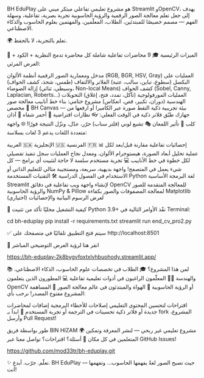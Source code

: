 BH EduPlay هو مشروع تعليمي تفاعلي مبتكر مبني على Streamlit وOpenCV، يهدف إلى جعل تعلم معالجة الصور الرقمية والرؤية الحاسوبية تجربة بصرية، تفاعلية، وسهلة الفهم — مصمم خصيصًا للمبتدئين، الطلاب، المعلّمين، والمهتمين بعلوم الحاسوب والذكاء الاصطناعي.

🌍 تعلم بالتجربة، لا بالحفظ. 

🌟 الميزات الرئيسية
🎓 9 محاضرات تفاعلية شاملة
كل محاضرة تدمج النظرية + الكود + العرض المرئي:

مدخل ومعمارية الصور الرقمية
أنظمة الألوان (RGB, BGR, HSV, Gray)
العمليات على البكسل (سطوع، تباين، سالب، عتبة)
الفلاتر والالتفاف (طمس، شحذ، كشف الحواف)
إزالة الضوضاء (وسيطي، ثنائي، Non-local Means)
كشف الحواف (Sobel, Canny, Laplacian, Roberts...)
العمليات المورفولوجية (تآكل، تمدد، فتح، إغلاق)
التحويلات الهندسية (دوران، تكبير، قص، انعكاس)
مشروع ختامي: بناء خط أنابيب معالجة صور مخصص
🎨 BH Canvas — بيئة تجريبية ذكية
التقط صورة عبر الكاميرا أو ارفعها من جهازك
طبّق فلاتر ذكية في الوقت الفعلي:
👓 نظارات افتراضية
💄 أحمر شفاه
🐶 آذان كلب
🌟 تأثير اللمعان
🎭 تشبع لوني (فلتر سناب)
حرّر، عدّل، ونزّل النتيجة فورًا!
🌐 واجهة متعددة اللغات
يدعم 3 لغات بسلاسة:

العربية 🇸🇦
الإنجليزية 🇺🇸
الفرنسية 🇫🇷
📊 إحصائيات تفاعلية
مقارنة قبل/بعد لكل عملية
تحليل أبعاد الصورة، هيستوجرام الألوان، ومعدل نجاح العمليات
سجل تنفيذ تفصيلي لكل خطوة في خط الأنابيب
💻 تجربة مستخدم سلسة
لا حاجة لتثبيت أي برامج — كل شيء يعمل في المتصفح!
واجهة بديهية، سريعة، ومستجيبة
مثالي للتعليم الذاتي أو الاستخدام في الفصول الدراسية
🛠️ التقنيات المستخدمة
Python
لغة البرمجة الأساسية
Streamlit
لإنشاء واجهة ويب تفاعلية في دقائق
OpenCV
للمعالجة المتقدمة للصور والرؤية الحاسوبية
NumPy & Pillow
لمعالجة المصفوفات والصور بكفاءة
Matplotlib
لعرض الرسوم البيانية والإحصائيات (اختياري)

🚀 كيفية التشغيل محليًا
تأكد من تثبيت Python 3.9+
نفّذ الأوامر التالية في Terminal:


cd bh-eduplay
pip install -r requirements.txt
streamlit run end_cv_pro2.py


✅ سيتم فتح التطبيق تلقائيًا في متصفحك على http://localhost:8501 

🔗 انقر هنا لرؤية العرض التوضيحي المباشر

https://bh-eduplay-2k8bygvfoxtxlvhbuohody.streamlit.app/


📚 لمن هذا المشروع؟
🎓 الطلاب في تخصصات علوم الحاسوب، الذكاء الاصطناعي، والهندسة
👩‍🏫 المعلّمون الراغبون في أدوات تعليمية تفاعلية
💻 المطورون الذين يتعلمون OpenCV أو الرؤية الحاسوبية
🌱 الهواة والمبتدئون في عالم معالجة الصور
🤝 المساهمة
المشروع مفتوح المصدر! نرحب بأي:

اقتراحات لتحسين المحتوى التعليمي
إصلاحات للأخطاء البرمجية
إضافات لمحاضرات جديدة أو فلاتر ذكية
تحسينات في الترجمة أو تجربة المستخدم
📌 ابدأ بـ fork المشروع، وأرسل Pull Request! 



طور بواسطة فريق BIN HIZAM 
🌍 مشروع تعليمي غير ربحي — لنشر المعرفة وتمكين المتعلمين في كل مكان
💌 أسئلة؟ اقتراحات؟ تواصل معنا عبر GitHub Issues!

https://github.com/mod33tr/bh-eduplay.git


✨ تعلّم. جرّب. أبدع.
BH EduPlay — حيث تصبح الصور لغةً يفهمها الحاسوب... وتفهمها أنت!
